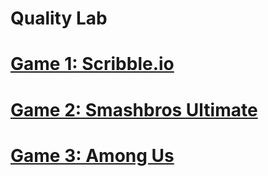 # Quality Lab
# <ins> Game 1: Scribble.io </ins>

# <ins> Game 2: Smashbros Ultimate </ins>

# <ins> Game 3: Among Us </ins>
